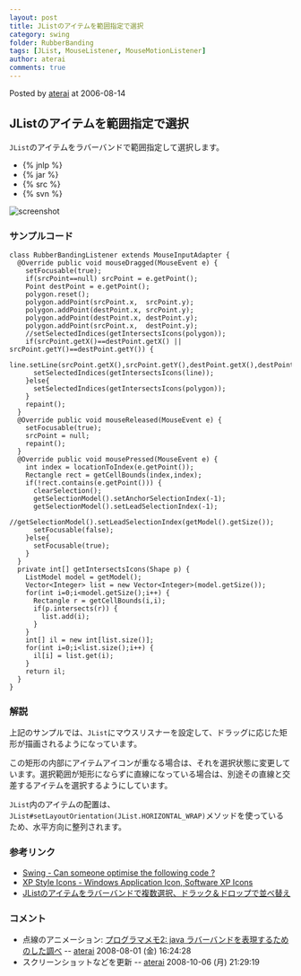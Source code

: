```yaml
---
layout: post
title: JListのアイテムを範囲指定で選択
category: swing
folder: RubberBanding
tags: [JList, MouseListener, MouseMotionListener]
author: aterai
comments: true
---
```


Posted by [aterai](http://terai.xrea.jp/aterai.html) at 2006-08-14

## JListのアイテムを範囲指定で選択
`JList`のアイテムをラバーバンドで範囲指定して選択します。

- {% jnlp %}
- {% jar %}
- {% src %}
- {% svn %}

<!-- dummy comment line for breaking list -->

![screenshot](https://lh6.googleusercontent.com/_9Z4BYR88imo/TQTSd-lu2aI/AAAAAAAAAi0/AQTsBqR1OUc/s800/RubberBanding.png)

### サンプルコード
<pre class="prettyprint"><code>class RubberBandingListener extends MouseInputAdapter {
  @Override public void mouseDragged(MouseEvent e) {
    setFocusable(true);
    if(srcPoint==null) srcPoint = e.getPoint();
    Point destPoint = e.getPoint();
    polygon.reset();
    polygon.addPoint(srcPoint.x,  srcPoint.y);
    polygon.addPoint(destPoint.x, srcPoint.y);
    polygon.addPoint(destPoint.x, destPoint.y);
    polygon.addPoint(srcPoint.x,  destPoint.y);
    //setSelectedIndices(getIntersectsIcons(polygon));
    if(srcPoint.getX()==destPoint.getX() || srcPoint.getY()==destPoint.getY()) {
      line.setLine(srcPoint.getX(),srcPoint.getY(),destPoint.getX(),destPoint.getY());
      setSelectedIndices(getIntersectsIcons(line));
    }else{
      setSelectedIndices(getIntersectsIcons(polygon));
    }
    repaint();
  }
  @Override public void mouseReleased(MouseEvent e) {
    setFocusable(true);
    srcPoint = null;
    repaint();
  }
  @Override public void mousePressed(MouseEvent e) {
    int index = locationToIndex(e.getPoint());
    Rectangle rect = getCellBounds(index,index);
    if(!rect.contains(e.getPoint())) {
      clearSelection();
      getSelectionModel().setAnchorSelectionIndex(-1);
      getSelectionModel().setLeadSelectionIndex(-1);
      //getSelectionModel().setLeadSelectionIndex(getModel().getSize());
      setFocusable(false);
    }else{
      setFocusable(true);
    }
  }
  private int[] getIntersectsIcons(Shape p) {
    ListModel model = getModel();
    Vector&lt;Integer&gt; list = new Vector&lt;Integer&gt;(model.getSize());
    for(int i=0;i&lt;model.getSize();i++) {
      Rectangle r = getCellBounds(i,i);
      if(p.intersects(r)) {
        list.add(i);
      }
    }
    int[] il = new int[list.size()];
    for(int i=0;i&lt;list.size();i++) {
      il[i] = list.get(i);
    }
    return il;
  }
}
</code></pre>

### 解説
上記のサンプルでは、`JList`にマウスリスナーを設定して、ドラッグに応じた矩形が描画されるようになっています。

この矩形の内部にアイテムアイコンが重なる場合は、それを選択状態に変更しています。選択範囲が矩形にならずに直線になっている場合は、別途その直線と交差するアイテムを選択するようにしています。

`JList`内のアイテムの配置は、`JList#setLayoutOrientation(JList.HORIZONTAL_WRAP)`メソッドを使っているため、水平方向に整列されます。

### 参考リンク
- [Swing - Can someone optimise the following code ?](https://forums.oracle.com/thread/1378164)
- [XP Style Icons - Windows Application Icon, Software XP Icons](http://www.icongalore.com/)
- [JListのアイテムをラバーバンドで複数選択、ドラック＆ドロップで並べ替え](http://terai.xrea.jp/Swing/DragSelectDropReordering.html)

<!-- dummy comment line for breaking list -->

### コメント
- 点線のアニメーション: [プログラマメモ2: java ラバーバンドを表現するためのした調べ](http://programamemo2.blogspot.com/2007/08/java.html) -- [aterai](http://terai.xrea.jp/aterai.html) 2008-08-01 (金) 16:24:28
- スクリーンショットなどを更新 -- [aterai](http://terai.xrea.jp/aterai.html) 2008-10-06 (月) 21:29:19

<!-- dummy comment line for breaking list -->

